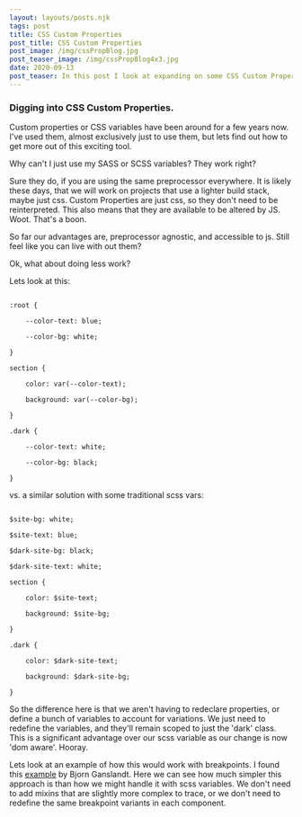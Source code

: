 ```yaml
---
layout: layouts/posts.njk
tags: post
title: CSS Custom Properties
post_title: CSS Custom Properties
post_image: /img/cssPropBlog.jpg
post_teaser_image: /img/cssPropBlog4x3.jpg
date: 2020-09-13
post_teaser: In this post I look at expanding on some CSS Custom Properties knowledge.
---
```


### Digging into CSS Custom Properties.

Custom properties or CSS variables have been around for a few years now. I've used them, almost exclusively just to use them, but lets find out how to get more out of this exciting tool.

Why can't I just use my SASS or SCSS variables? They work right?

Sure they do, if you are using the same preprocessor everywhere. It is likely these days, that we will work on projects that use a lighter build stack, maybe just css. Custom Properties are just css, so they don't need to be reinterpreted. This also means that they are available to be altered by JS. Woot. That's a boon.

So far our advantages are, preprocessor agnostic, and accessible to js. Still feel like you can live with out them?

Ok, what about doing less work?

Lets look at this:

<code>
:root {<br/>
&nbsp;&nbsp;  --color-text: blue;<br/>
&nbsp;&nbsp;  --color-bg: white;<br/>
}<br/>
section {<br/>
&nbsp;&nbsp;  color: var(--color-text);<br/>
&nbsp;&nbsp;  background: var(--color-bg);<br/>
}<br/>
.dark {<br/>
&nbsp;&nbsp;  --color-text: white;<br/>
&nbsp;&nbsp;  --color-bg: black;<br/>
}
</code>

vs. a similar solution with some traditional scss vars:

<code>
$site-bg: white;<br/>
$site-text: blue;<br/>
$dark-site-bg: black;<br/>
$dark-site-text: white;<br/>
section {<br/>
&nbsp;&nbsp;  color: $site-text;<br/>
&nbsp;&nbsp;  background: $site-bg;<br/>
}<br/>
.dark {<br/>
&nbsp;&nbsp;  color: $dark-site-text;<br/>
&nbsp;&nbsp;  background: $dark-site-bg;<br/>
}
</code>

So the difference here is that we aren't having to redeclare properties, or define a bunch of
variables to account for variations. We just need to redefine the variables, and they'll remain scoped to just the 'dark' class. This is a significant advantage over our scss variable as our change is now 'dom aware'.  Hooray.

Lets look at an example of how this would work with breakpoints. I found this [example](https://codepen.io/Ansimorph/pen/ORPOWA/) by Bjorn Ganslandt. Here we can see how much simpler this approach is than how we might handle it with scss variables. We don't need to add mixins that are slightly more complex to trace, or we don't need to redefine the same breakpoint variants in each component.